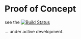 # Proof of Concept

see the [![Build Status](https://travis-ci.org/uweschaefer/factcast.svg?branch=master)](https://travis-ci.org/uweschaefer/factcast) 

... under active development.
